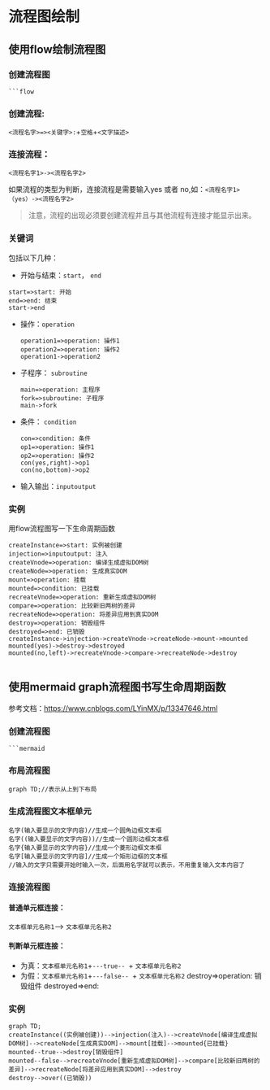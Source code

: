 # 流程图绘制

## 使用flow绘制流程图

### 创建流程图

```
```flow
```

### 创建流程: 

`<流程名字>=><关键字>:`+`空格`+`<文字描述> `

### 连接流程：

`<流程名字1>-><流程名字2> `

如果流程的类型为判断，连接流程是需要输入yes 或者 no,如：`<流程名字1>（yes）-><流程名字2> `

> 注意，流程的出现必须要创建流程并且与其他流程有连接才能显示出来。

### 关键词

包括以下几种：

* 开始与结束：`start`， `end ` 

```flow
start=>start: 开始
end=>end: 结束
start->end
```





* 操作：`operation`

  ```flow
  operation1=>operation: 操作1
  operation2=>operation: 操作2
  operation1->operation2
  ```

  

* 子程序： `subroutine`

  ```flow
  main=>operation: 主程序
  fork=>subroutine: 子程序
  main->fork
  ```

  

* 条件： `condition` 

  ```flow
  con=>condition: 条件
  op1=>operation: 操作1
  op2=>operation: 操作2
  con(yes,right)->op1
  con(no,bottom)->op2
  ```

  

* 输入输出：`inputoutput` 

### 实例

用flow流程图写一下生命周期函数

```flow
createInstance=>start: 实例被创建
injection=>inputoutput: 注入
createVnode=>operation: 编译生成虚拟DOM树
createNode=>operation: 生成真实DOM
mount=>operation: 挂载
mounted=>condition: 已挂载
recreateVnode=>operation: 重新生成虚拟DOM树
compare=>operation: 比较新旧两树的差异
recreateNode=>operation: 将差异应用到真实DOM
destroy=>operation: 销毁组件
destroyed=>end: 已销毁
createInstance->injection->createVnode->createNode->mount->mounted
mounted(yes)->destroy->destroyed
mounted(no,left)->recreateVnode->compare->recreateNode->destroy


```

## 使用mermaid graph流程图书写生命周期函数

参考文档：https://www.cnblogs.com/LYinMX/p/13347646.html

### 创建流程图

```
```mermaid
```

### 布局流程图

```
graph TD;//表示从上到下布局
```

### 生成流程图文本框单元

```
名字(输入要显示的文字内容)//生成一个圆角边框文本框
名字((输入要显示的文字内容))//生成一个圆形边框文本框
名字{输入要显示的文字内容}//生成一个菱形边框文本框
名字[输入要显示的文字内容]//生成一个矩形边框的文本框
//输入的文字只需要开始时输入一次，后面用名字就可以表示，不用重复输入文本内容了
```

### 连接流程图

#### 普通单元框连接：

`文本框单元名称1`--> `文本框单元名称2`

#### 判断单元框连接：

* 为真：`文本框单元名称1`+`---true-- `+ `文本框单元名称2`
* 为假：`文本框单元名称1`+`---false-- `+ `文本框单元名称2`
  destroy=>operation: 销毁组件
  destroyed=>end: 

### 实例

```mermaid
graph TD;
createInstance((实例被创建))-->injection(注入)-->createVnode[编译生成虚拟DOM树]-->createNode[生成真实DOM]-->mount[挂载]-->mounted{已挂载}
mounted--true-->destroy[销毁组件]
mounted--false-->recreateVnode[重新生成虚拟DOM树]-->compare[比较新旧两树的差异]-->recreateNode[将差异应用到真实DOM]-->destroy
destroy-->over((已销毁))
```

